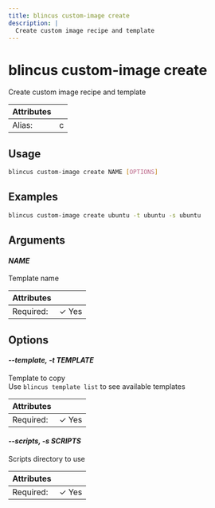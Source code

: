 ```yaml
---
title: blincus custom-image create
description: | 
  Create custom image recipe and template
---
```


# blincus custom-image create

Create custom image recipe and template

| Attributes       | &nbsp;
|------------------|-------------
| Alias:           | c

## Usage

```bash
blincus custom-image create NAME [OPTIONS]
```

## Examples

```bash
blincus custom-image create ubuntu -t ubuntu -s ubuntu
```

## Arguments

#### *NAME*

Template name

| Attributes      | &nbsp;
|-----------------|-------------
| Required:       | ✓ Yes

## Options

#### *--template, -t TEMPLATE*

Template to copy   
Use `blincus template list` to see available templates  


| Attributes      | &nbsp;
|-----------------|-------------
| Required:       | ✓ Yes

#### *--scripts, -s SCRIPTS*

Scripts directory to use   


| Attributes      | &nbsp;
|-----------------|-------------
| Required:       | ✓ Yes


